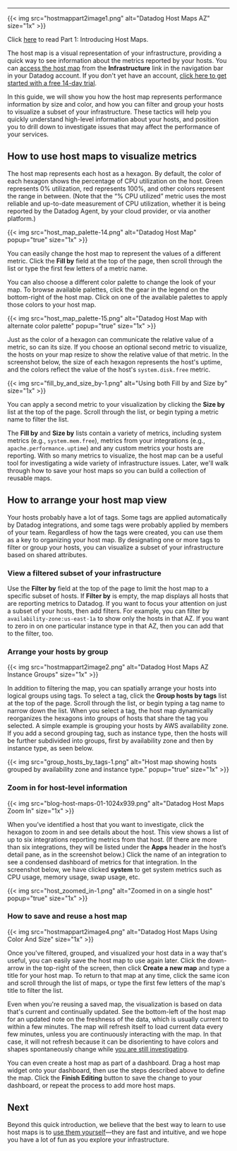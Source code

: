 ---

{{< img src="hostmappart2image1.png" alt="Datadog Host Maps AZ" size="1x" >}}

Click [here](/blog/introducing-host-maps-know-thy-infrastructure/) to read Part 1: Introducing Host Maps.

The host map is a visual representation of your infrastructure, providing a quick way to see information about the metrics reported by your hosts. You can [access the host map](https://app.datadoghq.com/infrastructure/map) from the **Infrastructure** link in the navigation bar in your Datadog account. If you don't yet have an account, <a href="#" class="sign-up-trigger">click here to get started with a free 14-day trial</a>.

In this guide, we will show you how the host map represents performance information by size and color, and how you can filter and group your hosts to visualize a subset of your infrastructure. These tactics will help you quickly understand high-level information about your hosts, and position you to drill down to investigate issues that may affect the performance of your services.

## How to use host maps to visualize metrics

The host map represents each host as a hexagon. By default, the color of each hexagon shows the percentage of CPU utilization on the host. Green represents 0% utilization, red represents 100%, and other colors represent the range in between. (Note that the “% CPU utilized” metric uses the most reliable and up-to-date measurement of CPU utilization, whether it is being reported by the Datadog Agent, by your cloud provider, or via another platform.)

{{< img src="host_map_palette-14.png" alt="Datadog Host Map" popup="true" size="1x" >}}

You can easily change the host map to represent the values of a different metric. Click the **Fill by** field at the top of the page, then scroll through the list or type the first few letters of a metric name.

You can also choose a different color palette to change the look of your map. To browse available palettes, click the gear in the legend on the bottom-right of the host map. Click on one of the available palettes to apply those colors to your host map.

{{< img src="host_map_palette-15.png" alt="Datadog Host Map with alternate color palette" popup="true" size="1x" >}}

Just as the color of a hexagon can communicate the relative value of a metric, so can its size. If you choose an optional second metric to visualize, the hosts on your map resize to show the relative value of that metric. In the screenshot below, the size of each hexagon represents the host's uptime, and the colors reflect the value of the host's `system.disk.free` metric.

{{< img src="fill_by_and_size_by-1.png" alt="Using both Fill by and Size by" size="1x" >}}

You can apply a second metric to your visualization by clicking the **Size by** list at the top of the page. Scroll through the list, or begin typing a metric name to filter the list. 

The **Fill by** and **Size by** lists contain a variety of metrics, including system metrics (e.g., `system.mem.free`), metrics from your integrations (e.g., `apache.performance.uptime`) and any custom metrics your hosts are reporting. With so many metrics to visualize, the host map can be a useful tool for investigating a wide variety of infrastructure issues. Later, we'll walk through how to save your host maps so you can build a collection of reusable maps.

## How to arrange your host map view

Your hosts probably have a lot of tags. Some tags are applied automatically by Datadog integrations, and some tags were probably applied by members of your team. Regardless of how the tags were created, you can use them as a key to organizing your host map. By designating one or more tags to filter or group your hosts, you can visualize a subset of your infrastructure based on shared attributes.

### View a filtered subset of your infrastructure

Use the **Filter by** field at the top of the page to limit the host map to a specific subset of hosts. If **Filter by** is empty, the map displays all hosts that are reporting metrics to Datadog. If you want to focus your attention on just a subset of your hosts, then add filters. For example, you can filter by `availability-zone:us-east-1a` to show only the hosts in that AZ. If you want to zero in on one particular instance type in that AZ, then you can add that to the filter, too.

### Arrange your hosts by group

{{< img src="hostmappart2image2.png" alt="Datadog Host Maps AZ Instance Groups" size="1x" >}}

In addition to filtering the map, you can spatially arrange your hosts into logical groups using tags. To select a tag, click the **Group hosts by tags** list at the top of the page. Scroll through the list, or begin typing a tag name to narrow down the list. When you select a tag, the host map dynamically reorganizes the hexagons into groups of hosts that share the tag you selected. A simple example is grouping your hosts by AWS availability zone. If you add a second grouping tag, such as instance type, then the hosts will be further subdivided into groups, first by availability zone and then by instance type, as seen below.

{{< img src="group_hosts_by_tags-1.png" alt="Host map showing hosts grouped by availability zone and instance type." popup="true" size="1x" >}}

### Zoom in for host-level information

{{< img src="blog-host-maps-01-1024x939.png" alt="Datadog Host Maps Zoom In" size="1x" >}}

When you’ve identified a host that you want to investigate, click the hexagon to zoom in and see details about the host. This view shows a list of up to six integrations reporting metrics from that host. (If there are more than six integrations, they will be listed under the **Apps** header in the host’s detail pane, as in the screenshot below.) Click the name of an integration to see a condensed dashboard of metrics for that integration. In the screenshot below, we have clicked **system** to get system metrics such as CPU usage, memory usage, swap usage, etc.

{{< img src="host_zoomed_in-1.png" alt="Zoomed in on a single host" popup="true" size="1x" >}}

### How to save and reuse a host map

{{< img src="hostmappart2image4.png" alt="Datadog Host Maps Using Color And Size" size="1x" >}}

Once you've filtered, grouped, and visualized your host data in a way that's useful, you can easily save the host map to use again later. Click the down-arrow in the top-right of the screen, then click **Create a new map** and type a title for your host map. To return to that map at any time, click the same icon and scroll through the list of maps, or type the first few letters of the  map's title to filter the list.

Even when you're reusing a saved map, the visualization is based on data that's current and continually updated. See the bottom-left of the host map for an updated note on the freshness of the data, which is usually current to within a few minutes. The map will refresh itself to load current data every few minutes, unless you are continuously interacting with the map. In that case, it will not refresh because it can be disorienting to have colors and shapes spontaneously change while [you are still investigating](https://www.datadoghq.com/blog/monitoring-101-investigation/). 

You can even create a host map as part of a dashboard. Drag a host map widget onto your dashboard, then use the steps described above to define the map. Click the **Finish Editing** button to save the change to your dashboard, or repeat the process to add more host maps.

## Next

Beyond this quick introduction, we believe that the best way to learn to use host maps is to [use them yourself](https://app.datadoghq.com/infrastructure/map)—they are fast and intuitive, and we hope you have a lot of fun as you explore your infrastructure.
